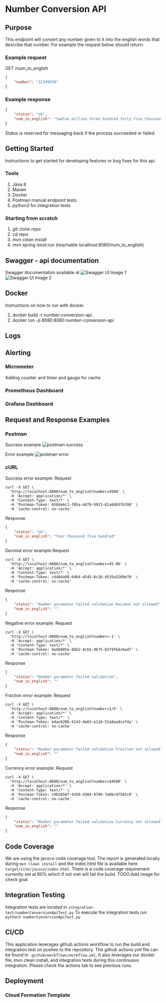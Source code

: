 # Number Conversion API

## Purpose
This endpoint will convert any number given to it into the english words that describe that number. For example the request below should return:

### Example request 
GET /num_to_english
```json
{
    "number": "12345678" 
}
```
### Example response

```json
{
    "status": "ok",
    "num_in_english": "twelve million three hundred forty five thousand six hundred seventy eight"
}
```


Status is reserved for messaging back if the process succeeded or failed.


## Getting Started 
Instructions to get started for developing features or bug fixes for this api.

### Tools
1. Java 8
3. Maven
4. Docker
5. Postman manual endpoint tests
6. python3 for integration tests

### Starting from scratch
1. git clone repo
2. cd repo
3. mvn clean install
4. mvn spring-boot:run (reachable localhost:8080/num_to_english)

## Swagger - api documentation
Swagger documentation available at 
![Swagger UI Image 1](imgs/swagger-1.png?raw=true "Title")
![Swagger UI Image 2](imgs/swagger-2.png?raw=true "Title")
## Docker
Instructions on how to run with docker.

1. docker build -t number-conversion-api .
2. docker run -p 8080:8080 number-conversion-api

## Logs

## Alerting

### Micrometer
Adding counter and timer and gauge for cache
### Prometheus Dashboard

### Grafana Dashboard

## Request and Response Examples
### Postman
Success example
![postman success](imgs/postman-success.png?raw=true "Title")

Error example
![postman error](imgs/postman-error.png?raw=true "Title")

### cURL

Success error example:
Request
```text
curl -X GET \
  'http://localhost:8080/num_to_english?number=4500' \
  -H 'Accept: application/*' \
  -H 'Content-Type: text/*' \
  -H 'Postman-Token: 658de6c1-f05a-4d79-9923-61a8db5fb398' \
  -H 'cache-control: no-cache'
```

Response
```json
{
    "status": "ok",
    "num_in_english": "four thousand five hundred"
}
```

Decimal error example
Request
```text
curl -X GET \
  'http://localhost:8080/num_to_english?number=45.00' \
  -H 'Accept: application/*' \
  -H 'Content-Type: text/*' \
  -H 'Postman-Token: cd404a98-0464-4545-8c16-4535a5209e7b' \
  -H 'cache-control: no-cache'
```

Response
```json
{
    "status": "Number parameter failed validation Decimal not allowed",
    "num_in_english": ""
}
```
Negative error example:
Request
```text
curl -X GET \
  'http://localhost:8080/num_to_english?number=-1' \
  -H 'Accept: application/*' \
  -H 'Content-Type: text/*' \
  -H 'Postman-Token: 9a9b085e-8bb2-4cb5-9675-0379f64c6ad7' \
  -H 'cache-control: no-cache'

```

Response
```json
{
    "status": "Number parameter failed validation",
    "num_in_english": ""
}
```
Fraction error example:
Request
```text
curl -X GET \
  'http://localhost:8080/num_to_english?number=1/5' \
  -H 'Accept: application/*' \
  -H 'Content-Type: text/*' \
  -H 'Postman-Token: b4ac620b-4143-4e63-a110-52a8aadce74a' \
  -H 'cache-control: no-cache'
```
Response
```json
{
    "status": "Number parameter failed validation Fraction not allowed",
    "num_in_english": ""
}
```

Currency error example:
Request
```text
curl -X GET \
  'http://localhost:8080/num_to_english?number=$4500' \
  -H 'Accept: application/*' \
  -H 'Content-Type: text/*' \
  -H 'Postman-Token: c9b2658f-9169-4364-9789-7a6bc97565c8' \
  -H 'cache-control: no-cache'
```

Response

```json
{
    "status": "Number parameter failed validation Currency not allowed",
    "num_in_english": ""
}
```

## Code Coverage
We are using the jacoco code coverage tool.  The report is generated locally during `mvn clean install` and the index.html file is available here `target/site/jacoco/index.html`.
There is a code coverage requirement currently set at 80% which if not met will fail the build.
TODO:Add image for check goal
## Integration Testing
Integration tests are located in `integration-test/numberConversionApiTest.py`
To execute the integration tests run `python3 numberConversionApiTest.py`

## CI/CD
This application leverages github actions workflow to run the build and integration test on pushes to the repository.
The github actions yml file can be found in `.github/workflows/workflow.yml`.  It also leverages our docker file, mvn clean install, and integration tests during this continuous integration.
Please check the actions tab to see previous runs.

## Deployment

### Cloud Formation Template